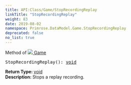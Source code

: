 ```yaml
---
title: API:Class/Game/StopRecordingReplay
linkTitle: "StopRecordingReplay"
weight: 83
date: 2019-08-02
namespace: Primrose.DataModel.Game.StopRecordingReplay
deprecated: false
no_list: true
---
```

Method of <a href="/docs/api-reference/Class/Game"><img src="/icons/silk/primrose.png"/>&nbsp;Game</a>
<pre class="method-declaration">
StopRecordingReplay(): <a class="type" href="/docs/api-reference/System/void">void</a></pre>
<b>Return Type: </b>
<a class="type" href="/docs/api-reference/System/void">void</a>
<br/>
<b>Description: </b>
Stops a replay recording.

